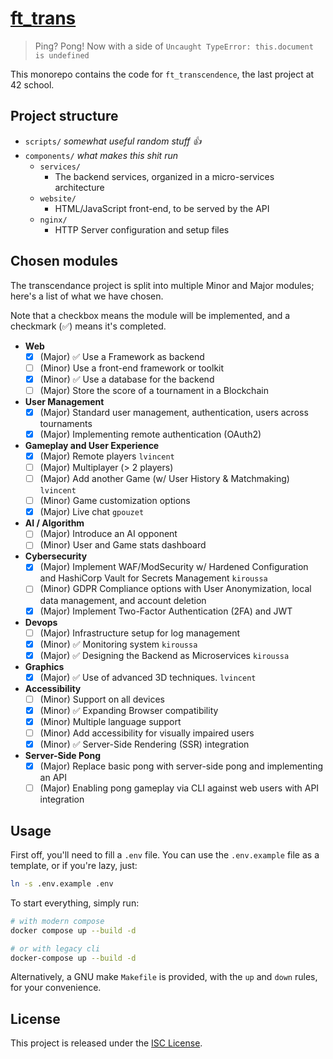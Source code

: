 # [ft_trans](https://cdn.intra.42.fr/pdf/pdf/133398/en.subject.pdf)

> Ping? Pong! Now with a side of `Uncaught TypeError: this.document is undefined`

This monorepo contains the code for `ft_transcendence`, the last project at 42 school. 

## Project structure

- `scripts/` *somewhat useful random stuff :+1:*
- `components/` *what makes this shit run*
  - `services/`
    - The backend services, organized in a micro-services architecture 
  - `website/`
    - HTML/JavaScript front-end, to be served by the API
  - `nginx/`
    - HTTP Server configuration and setup files

## Chosen modules

The transcendance project is split into multiple Minor and Major modules; here's a list of what we have chosen.

Note that a checkbox means the module will be implemented, and a checkmark (✅) means it's completed.

<!-- MODULES_START -->

- **Web**
  - [x] (Major) ✅ Use a Framework as backend
  - [ ] (Minor) Use a front-end framework or toolkit
  - [x] (Minor) ✅ Use a database for the backend
  - [ ] (Major) Store the score of a tournament in a Blockchain

- **User Management**
  - [x] (Major) Standard user management, authentication, users across tournaments
  - [x] (Major) Implementing remote authentication (OAuth2)

- **Gameplay and User Experience**
  - [x] (Major) Remote players `lvincent`
  - [ ] (Major) Multiplayer (> 2 players)
  - [ ] (Major) Add another Game (w/ User History & Matchmaking) `lvincent`
  - [ ] (Minor) Game customization options 
  - [x] (Major) Live chat `gpouzet`

- **AI / Algorithm**
  - [ ] (Major) Introduce an AI opponent
  - [ ] (Minor) User and Game stats dashboard

- **Cybersecurity**
  - [x] (Major) Implement WAF/ModSecurity w/ Hardened Configuration and HashiCorp Vault for Secrets Management `kiroussa`
  - [ ] (Minor) GDPR Compliance options with User Anonymization, local data management, and account deletion
  - [x] (Major) Implement Two-Factor Authentication (2FA) and JWT

- **Devops**
  - [ ] (Major) Infrastructure setup for log management
  - [x] (Minor) ✅ Monitoring system `kiroussa`
  - [x] (Major) ✅ Designing the Backend as Microservices `kiroussa` 

- **Graphics**
  - [x] (Major) ✅ Use of advanced 3D techniques. `lvincent`

- **Accessibility**
  - [ ] (Minor) Support on all devices
  - [x] (Minor) ✅ Expanding Browser compatibility
  - [x] (Minor) Multiple language support
  - [ ] (Minor) Add accessibility for visually impaired users
  - [x] (Minor) ✅ Server-Side Rendering (SSR) integration

- **Server-Side Pong**
  - [x] (Major) Replace basic pong with server-side pong and implementing an API
  - [ ] (Major) Enabling pong gameplay via CLI against web users with API integration

<!-- MODULES_END -->

## Usage

First off, you'll need to fill a `.env` file. You can use the `.env.example` file as a template, or if you're lazy, just:
```bash
ln -s .env.example .env
```

To start everything, simply run:

```bash
# with modern compose
docker compose up --build -d

# or with legacy cli
docker-compose up --build -d
```

Alternatively, a GNU make `Makefile` is provided, with the `up` and `down` rules, for your convenience.

## License

This project is released under the [ISC License](./LICENSE).
